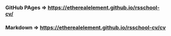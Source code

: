 ### GitHub PAges => https://etherealelement.github.io/rsschool-cv/

### Markdown => https://etherealelement.github.io/rsschool-cv/cv